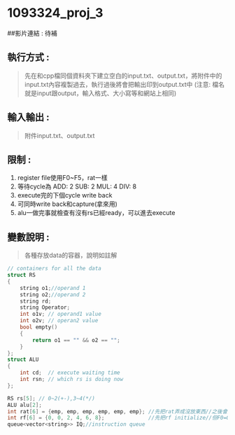 # 1093324_proj_3

##影片連結 :
待補
## 執行方式 :
>先在和cpp檔同個資料夾下建立空白的input.txt、output.txt，將附件中的input.txt內容複製過去，執行過後將會把輸出印到output.txt中
(注意: 檔名就是input跟output，輸入格式、大小寫等和網站上相同)
## 輸入輸出 :
>附件input.txt、output.txt
## 限制 :
1. register file使用F0~F5，rat一樣
2. 等待cycle為 ADD: 2 SUB: 2 MUL: 4 DIV: 8
3. execute完的下個cycle write back
4. 可同時write back和capture(拿來用)
5. alu一做完事就檢查有沒有rs已經ready，可以進去execute
## 變數說明 :
>各種存放data的容器，說明如註解
```cpp
// containers for all the data
struct RS
{
    string o1;//operand 1
    string o2;//operand 2
    string rd;
    string Operator;
    int o1v; // operand1 value
    int o2v; // operan2 value
    bool empty()
    {
        return o1 == "" && o2 == "";
    }
};
struct ALU
{
    int cd;  // execute waiting time
    int rsn; // which rs is doing now
};

RS rs[5]; // 0~2(+-),3~4(*/)
ALU alu[2];
int rat[6] = {emp, emp, emp, emp, emp, emp}; //先把rat弄成沒放東西//之後會放rs數字
int rf[6] = {0, 0, 2, 4, 6, 8};              //先把rf initialize//但F0=0
queue<vector<string>> IQ;//instruction queue
```

